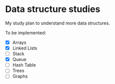 # Data structure studies

My study plan to understand more data structures.

To be implemented: 
- [x] Arrays
- [x] Linked Lists
- [ ] Stack
- [x] Queue
- [ ] Hash Table
- [ ] Trees
- [ ] Graphs
